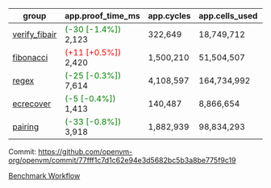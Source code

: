 | group | app.proof_time_ms | app.cycles | app.cells_used | leaf.proof_time_ms | leaf.cycles | leaf.cells_used |
| -- | -- | -- | -- | -- | -- | -- |
| [verify_fibair](https://github.com/openvm-org/openvm/blob/benchmark-results/benchmarks-pr/2003/verify_fibair-77fff1c7d1c62e94e3d5682bc5b3a8be775f9c19.md) |<span style='color: green'>(-30 [-1.4%])</span> 2,123 |  322,649 |  18,749,712 |- | - | - |
| [fibonacci](https://github.com/openvm-org/openvm/blob/benchmark-results/benchmarks-pr/2003/fibonacci-77fff1c7d1c62e94e3d5682bc5b3a8be775f9c19.md) |<span style='color: red'>(+11 [+0.5%])</span> 2,420 |  1,500,210 |  51,504,507 |- | - | - |
| [regex](https://github.com/openvm-org/openvm/blob/benchmark-results/benchmarks-pr/2003/regex-77fff1c7d1c62e94e3d5682bc5b3a8be775f9c19.md) |<span style='color: green'>(-25 [-0.3%])</span> 7,614 |  4,108,597 |  164,734,992 |- | - | - |
| [ecrecover](https://github.com/openvm-org/openvm/blob/benchmark-results/benchmarks-pr/2003/ecrecover-77fff1c7d1c62e94e3d5682bc5b3a8be775f9c19.md) |<span style='color: green'>(-5 [-0.4%])</span> 1,413 |  140,487 |  8,866,654 |- | - | - |
| [pairing](https://github.com/openvm-org/openvm/blob/benchmark-results/benchmarks-pr/2003/pairing-77fff1c7d1c62e94e3d5682bc5b3a8be775f9c19.md) |<span style='color: green'>(-33 [-0.8%])</span> 3,918 |  1,882,939 |  98,834,293 |- | - | - |


Commit: https://github.com/openvm-org/openvm/commit/77fff1c7d1c62e94e3d5682bc5b3a8be775f9c19

[Benchmark Workflow](https://github.com/openvm-org/openvm/actions/runs/17075375834)
